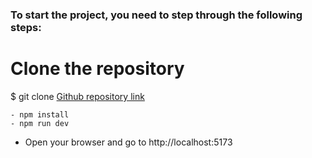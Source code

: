 ### To start the project, you need to step through the following steps:


# Clone the repository
$ git clone [Github repository link](git@github.com:hauphvn/test-exam.git)

``` 
- npm install
- npm run dev

```
- Open your browser and go to http://localhost:5173


